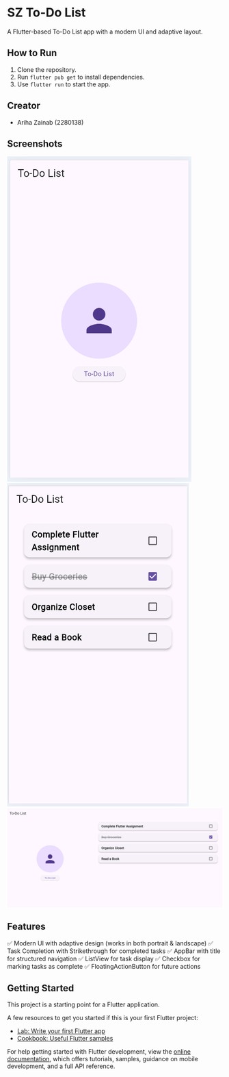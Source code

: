 # SZ To-Do List  

A Flutter-based To-Do List app with a modern UI and adaptive layout.

## How to Run  
1. Clone the repository.  
2. Run `flutter pub get` to install dependencies.  
3. Use `flutter run` to start the app.  

## Creator 
- Ariha Zainab (2280138)  
 
## Screenshots  
![Home Screen](assets/screenshots/home.png)  
![Tasks Screen](assets/screenshots/tasks.png)  
![Landscape Mode](assets/screenshots/landscape.png)  

## Features  
✅ Modern UI with adaptive design (works in both portrait & landscape)
✅ Task Completion with Strikethrough for completed tasks
✅ AppBar with title for structured navigation
✅ ListView for task display
✅ Checkbox for marking tasks as complete
✅ FloatingActionButton for future actions 

## Getting Started

This project is a starting point for a Flutter application.

A few resources to get you started if this is your first Flutter project:

- [Lab: Write your first Flutter app](https://docs.flutter.dev/get-started/codelab)
- [Cookbook: Useful Flutter samples](https://docs.flutter.dev/cookbook)

For help getting started with Flutter development, view the
[online documentation](https://docs.flutter.dev/), which offers tutorials,
samples, guidance on mobile development, and a full API reference.
